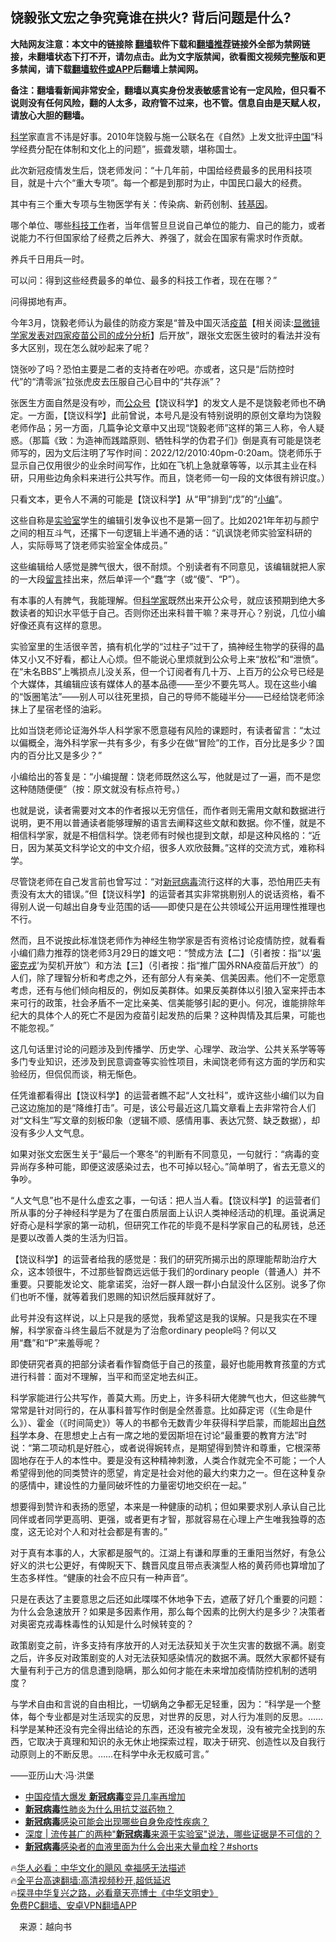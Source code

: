  <!-- 面包屑导航 --> <h2>饶毅张文宏之争究竟谁在拱火? 背后问题是什么?</h2> <p class="notice"><b>大陆网友注意：本文中的链接除 <a href="https://github.com/bannedbook/fanqiang" >翻墙</a>软件下载和<a href="https://github.com/killgcd/justmysocks/blob/master/README.md">翻墙推荐</a>链接外全部为禁网链接，未翻墙状态下打不开，请勿点击。此为文字版禁闻，欲看图文视频完整版和更多禁闻，请下载<a href="https://github.com/bannedbook/fanqiang">翻墙软件或APP</a>后翻墙上禁闻网。</p><p>备注：翻墙看新闻非常安全，翻墙以真实身份发表敏感言论有一定风险，但只看不说则没有任何风险，翻的人太多，政府管不过来，也不管。信息自由是天赋人权，请放心大胆的翻墙。</b></p>  <div class="entry"> <p><span class='wp_keywordlink'><a href="https://www.bannedbook.org/forum11/topic309.html" title="禁片：“科学”的棍子" target="_blank">科学</a></span>家直言不讳是好事。2010年饶毅与施一公联名在《自然》上发文批评<span class='wp_keywordlink_affiliate'><a href="https://www.bannedbook.org/" title="中国" target="_blank">中国</a></span>“科学经费分配在体制和文化上的问题”，振聋发聩，堪称国士。</p> <p>此次新冠疫情发生后，饶老师发问：“十几年前，中国给经费最多的民用科技项目，就是十六个“重大专项”。每一个都是到那时为止，中国民口最大的经费。</p> <p>其中有三个重大专项与生物医学有关：传染病、新药创制、<span class='wp_keywordlink'><a href="https://www.bannedbook.org/bnews/worldnews/20121212/86361.html" title="欧美科学家：转基因食品危害人类健康" target="_blank">转基因</a></span>。</p> <p>哪个单位、哪些<a href="https://www.bannedbook.org/bnews/tag/%E7%A7%91%E6%8A%80%E5%B7%A5%E4%BD%9C/" class="st_tag internal_tag" rel="tag" title="标签 科技工作 下的日志">科技工作</a>者，当年信誓旦旦说自己单位的能力、自己的能力，或者说能力不行但国家给了经费之后养大、养强了，就会在国家有需求时作贡献。</p> <p>养兵千日用兵一时。</p> <p>可以问：得到这些经费最多的单位、最多的科技工作者，现在在哪？”</p> <p>问得掷地有声。</p> <p>今年3月，饶毅老师认为最佳的防疫方案是“普及中国灭活<span class='wp_keywordlink'><a href="https://www.bannedbook.org/bnews/topimagenews/20180408/925060.html" title="纪录片：恐怖的疫苗真相之谜" target="_blank">疫苗</a></span>【相关阅读:<a href='https://www.bannedbook.org/bnews/comments/20210902/1617622.html' target='_blank'>显微镜学家发表对四家疫苗公司的成分分析</a>】后开放”，跟张文宏医生彼时的看法并没有多大区别，现在怎么就吵起来了呢？</p> <p>饶张吵了吗？恐怕主要是二者的支持者在吵吧。亦或者，这只是“后防控时代”的“清零派”拉张虎皮去压服自己心目中的“共存派”？</p>  <p>张医生方面自然是没有吵，而<a href="https://www.bannedbook.org/bnews/tag/%E5%85%AC%E4%BC%97%E5%8F%B7/" class="st_tag internal_tag" rel="tag" title="标签 公众号 下的日志">公众号</a>【饶议科学】的发文人是不是饶毅老师也不确定。一方面，【饶议科学】此前曾说，本号凡是没有特别说明的原创文章均为饶毅老师作品；另一方面，几篇争论文章中又出现“饶毅老师”这样的第三人称，令人疑惑。（那篇《致：为造神而践踏原则、牺牲科学的伪君子们》倒是真有可能是饶老师写的，因为文后注明了写作时间：2022/12/2010:40pm-0:20am。饶老师乐于显示自己仅用很少的业余时间写作，比如在飞机上急就章等等，以示其主业在科研，只用些边角余料来进行公共写作。而且，饶老师一句一段的文体很有辨识度。）</p> <p>只看文本，更令人不满的可能是【饶议科学】从“甲”排到“戊”的“<a href="https://www.bannedbook.org/bnews/tag/%E5%B0%8F%E7%BC%96/" class="st_tag internal_tag" rel="tag" title="标签 小编 下的日志">小编</a>”。</p> <p>这些自称是<a href="https://www.bannedbook.org/bnews/tag/%E5%AE%9E%E9%AA%8C%E5%AE%A4/" class="st_tag internal_tag" rel="tag" title="标签 实验室 下的日志">实验室</a>学生的编辑引发争议也不是第一回了。比如2021年年初与颜宁之间的相互斗气，还撂下一句逻辑上半通不通的话：“讥讽饶老师实验室科研的人，实际辱骂了饶老师实验室全体成员。”</p> <p>这些编辑给人感觉是脾气很大，很不耐烦。个别读者有不同意见，该编辑就把人家的一大段<span class='wp_keywordlink'><a href="https://www.bannedbook.org/bnews/tougao/" title="留言" target="_blank">留言</a></span>挂出来，然后单评一个“蠢”字（或“傻”、“P”）。</p> <p>有本事的人有脾气，我能理解。但<a href="https://www.bannedbook.org/bnews/tag/%e7%a7%91%e5%ad%a6%e5%ae%b6/" class="st_tag internal_tag" rel="tag" title="标签 科学家 下的日志">科学家</a>既然出来开公众号，就应该预期到绝大多数读者的知识水平低于自己。否则你还出来科普干嘛？来寻开心？别说，几位小编好像还真有这样的意思。</p> <p>实验室里的生活很辛苦，搞有机化学的“过柱子”过干了，搞神经生物学的获得的晶体又小又不好看，都让人心烦。但不能说心里烦就到公众号上来“放松”和“泄愤”。在“未名BBS”上嘴损点儿没关系，但一个订阅者有几十万、上百万的公众号已经是个大媒体，其编辑应该有媒体人的基本品德——至少不要先骂人。现在这些小编的“饭圈笔法”——别人可以往死里损，自己的导师不能碰半分——已经给饶老师涂抹上了星宿老怪的油彩。</p> <p>比如当饶老师论证海外华人科学家不愿意碰有风险的课题时，有读者留言：“太过以偏概全，海外科学家一共有多少，有多少在做“冒险”的工作，百分比是多少？国内的百分比又是多少？”</p> <p>小编给出的答复是：“小编提醒：饶老师既然这么写，他就是过了一遍，而不是您这种随随便便”（按：原文就没有标点符号。）</p> <p>也就是说，读者需要对文本的作者报以无穷信任，而作者则无需用文献和数据进行说明，更不用以普通读者能够理解的语言去阐释这些文献和数据。你不懂，就是不相信科学家，就是不相信科学。饶老师有时候也提到文献，却是这种风格的：“近日，因为某英文科学论文的中文介绍，很多人欢欣鼓舞。”这样的交流方式，难称科学。</p>  <p>尽管饶老师在自己发言前也曾写过：“对<a href="https://www.bannedbook.org/bnews/tag/%e6%96%b0%e5%86%a0%e7%97%85%e6%af%92/" class="st_tag internal_tag" rel="tag" title="标签 新冠病毒 下的日志">新冠病毒</a>流行这样的大事，恐怕用匹夫有责没有太大的错误。”但【饶议科学】的运营者其实非常挑剔别人的说话资格，看不得别人说一句越出自身专业范围的话——即使只是在公共领域公开运用理性推理也不行。</p> <p>然而，且不说按此标准饶老师作为神经生物学家是否有资格讨论疫情防控，就看看小编们鼎力推荐的饶老师3月29日的雄文吧：“赞成方法【二】（引者按：指“以‘<a href="https://www.bannedbook.org/bnews/tag/%e5%a5%a5%e5%af%86%e5%85%8b%e6%88%8e/" class="st_tag internal_tag" rel="tag" title="标签 奥密克戎 下的日志">奥密克戎</a>’为契机开放”）和方法【三】（引者按：指“推广国外RNA疫苗后开放”）的人们，除了理智分析和考虑之外，还有部分人有亲美、信美因素。他们不一定愿意考虑，还有与他们倾向相反的，例如反美群体。如果反美群体以引狼入室来抨击本来可行的政策，社会矛盾不一定比亲美、信美能够引起的更小。何况，谁能排除年纪大的具体个人的死亡不是因为疫苗引起发热的后果？这种舆情及其后果，可能也不能忽视。”</p> <p>这几句话里讨论的问题涉及到传播学、历史学、心理学、政治学、公共关系学等等多门专业知识，还涉及到民意调查等实验性项目，未闻饶老师有这方面的学历和实验经历，但侃侃而谈，稍无惭色。</p> <p>任凭谁都看得出【饶议科学】的运营者瞧不起“人文社科”，或许这些小编们以为自己这边施加的是“降维打击”。可是，该公号最近这几篇文章看上去非常符合人们对“文科生”写文章的刻板印象（逻辑不顺、感情用事、表达冗赘、缺乏数据），却没有多少人文气息。</p> <p>如果对张文宏医生关于“最后一个寒冬”的判断有不同意见，一句就行：“病毒的变异尚存多种可能，即便这波感染过去，也不可掉以轻心。”简单明了，省去无意义的争吵。</p> <p>“人文气息”也不是什么虚玄之事，一句话：把人当人看。【饶议科学】的运营者们所从事的分子神经科学是为了在蛋白质层面上认识人类神经活动的机理。虽说满足好奇心是科学家的第一动机，但研究工作花的毕竟不是科学家自己的私房钱，总还是要以改善人类的生活为归旨。</p> <p>【饶议科学】的运营者给我的感觉是：我们的研究所揭示出的原理能帮助治疗大众，这本领很牛，不过那些智商远远低于我们的ordinary people（普通人）并不重要。只要能发论文、能拿诺奖，治好一群人跟一群小白鼠没什么区别。说多了你们也听不懂，就等着我们恩赐的知识然后膜拜就好了。</p> <p>此号并没有这样说，以上只是我的感觉，我希望这是我的误解。只是我实在不理解，科学家奋斗终生最后不就是为了治愈ordinary people吗？何以又用“蠢”和“P”来羞辱呢？</p> <p>即使研究者真的把部分读者看作智商低于自己的孩童，最好也能用教育孩童的方式进行科普：面对不理解，当平和而坚定地去纠正。</p>  <p>科学家能进行公共写作，善莫大焉。历史上，许多科研大佬脾气也大，但这些脾气常常是针对同行的，在从事科普写作时倒是全然善意。比如薛定谔（《生命是什么》）、霍金（《时间简史》）等人的书都令无数青少年获得科学启蒙，而能超出<a href="https://www.bannedbook.org/bnews/tag/%E8%87%AA%E7%84%B6%E7%A7%91/" class="st_tag internal_tag" rel="tag" title="标签 自然科 下的日志">自然科</a>学本身、在思想史上占有一席之地的爱因斯坦在讨论“最重要的教育方法”时说：“第二项动机是好胜心，或者说得婉转点，是期望得到赞许和尊重，它根深蒂固地存在于人的本性中。要是没有这种精神刺激，人类合作就完全不可能；一个人希望得到他的同类赞许的愿望，肯定是社会对他的最大约束力之一。但在这种复杂的感情中，建设性的力量同破坏性的力量密切地交织在一起。”</p> <p>想要得到赞许和表扬的愿望，本来是一种健康的动机；但如果要求别人承认自己比同伴或者同学更高明、更强，或者更有才智，那就容易在心理上产生唯我独尊的态度，这无论对个人和对社会都是有害的。”</p> <p>对于真有本事的人，大家都是服气的。江湖上有谦和厚重的王重阳当然好，有急公好义的洪七公更好，有俾睨天下、魏晋风度且带点表演型人格的黄药师也算增加了生态多样性。“健康的社会不应只有一种声音”。</p> <p>只是在表达了主要意思之后还如此喋喋不休地争下去，遮蔽了好几个重要的问题：为什么会急速放开？如果是多因素作用，那么每个因素的比例大约是多少？决策者对奥密克戎毒株毒性的认知是什么时候转变的？</p> <p>政策剧变之前，许多支持有序放开的人对无法获知关于次生灾害的数据不满。剧变之后，许多反对政策剧变的人对无法获知感染情况的数据不满。既然大家都怀疑有大量有利于己方的信息遭到隐瞒，那么如何才能在未来增加疫情防控机制的透明度？</p> <p>与学术自由和言说的自由相比，一切蜗角之争都无足轻重，因为：“科学是一个整体，每个专业都是对生活现实的反思，对世界的反思，对人行为准则的反思。……科学是某种还没有完全得出结论的东西，还没有被完全发现，没有被完全找到的东西，它取决于真理和知识的永无休止地探索过程，取决于研究、创造性以及自我行动原则上的不断反思。……在科学中永无权威可言。”</p> <p>——亚历山大·冯·洪堡</p> <!--<div id="taboola-mid-1"></div>--><ul class='op-related-articles' title='相关阅读'> <li><a href='https://www.bannedbook.org/bnews/cnnews/20221227/1828501.html' target='_blank'>中国疫情大爆发 <b>新冠病毒</b>变异几率再增加</a></li> <li><a href='https://www.bannedbook.org/bnews/comments/20221226/1828334.html' target='_blank'><b>新冠病毒</b>性肺炎为什么用抗艾滋药物？</a></li> <li><a href='https://www.bannedbook.org/bnews/baitai/20221224/1827705.html' target='_blank'><b>新冠病毒</b>感染可能会出现哪些自身免疫性疾病？</a></li> <li><a href='https://www.bannedbook.org/bnews/ssgc/20221224/1827413.html' target='_blank'>深度 | 流传甚广的两种"<b>新冠病毒</b>来源于实验室"说法，哪些证据是不可信的？</a></li> <li><a href='https://www.bannedbook.org/bnews/sohnews/20221220/1825950.html' target='_blank'><b>新冠病毒</b>感染者的血液里面为什么会出来大量血栓？#shorts</a></li> </ul> <p class="texttj"> 🔥<a href="https://www.bannedbook.org/bnews/comments/20220220/1694796.html" target="_blank">华人必看：中华文化的飓风 幸福感无法描述</a><br/> 🔥<a href="https://github.com/bannedbook/fanqiang/wiki/V2ray%E6%9C%BA%E5%9C%BA" target="_blank">全平台高速翻墙:高清视频秒开,超低延迟</a><br/> 🔥<a href="https://www.bannedbook.org/bnews/comments/20220808/1768773.html" target="_blank">探寻中华复兴之路，必看章天亮博士《中华文明史》</a><br/> <a href="https://github.com/bannedbook/fanqiang/wiki/%E7%A6%81%E9%97%BB%E7%BD%91%E5%AE%89%E5%8D%93%E7%BF%BB%E5%A2%99%E6%96%B0%E9%97%BBAPP" target="_blank">免费PC翻墙、安卓VPN翻墙APP</a><br/> </p><p class="src-info">　来源：越向书 </p> <a name='sharetosocial'></a> <div style="margin-bottom:5px;padding-bottom:5px;clear:both"> <div id="archive-pix-1" class="banner-ads"> <!-- AuctionX Display platform tag START --> <div id="27602x728x90x621x_ADSLOT1" clicktrack="%%CLICK_URL_ESC%%"></div>  <!-- AuctionX Display platform tag END --> </div> <div id="archive-pix-2" class="banner-ads"> <!-- AuctionX Display platform tag START --> <div id="27556x300x250x621x_ADSLOT1" clicktrack="%%CLICK_URL_ESC%%" style="margin:0 auto;text-align:center"></div>  <!-- AuctionX Display platform tag END --> </div> </div>  <div id="archive-pix-1" class="banner-ads"> <!-- AuctionX Display platform tag START --> <div id="27603x728x90x621x_ADSLOT1" clicktrack="%%CLICK_URL_ESC%%"></div>  <!-- AuctionX Display platform tag END --> </div> </div><!--END ENTRY--> 